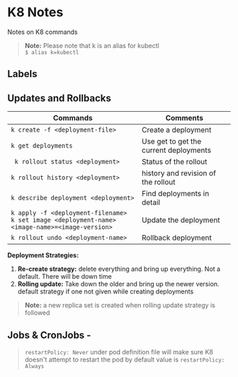 

# K8 Notes

Notes on K8 commands
> **Note:** Please note that k is an alias for kubectl <br/> `$ alias k=kubectl`

## Labels  


## Updates and Rollbacks
|Commands|Comments|
|--|--|
|`k create -f <deployment-file>`|Create a deployment|
|`k get deployments`|Use get to get the current deployments|
| ` k rollout status <deployment>` | Status of the rollout |
| `k rollout history <deployment>` | history and revision of the rollout  |
| `k describe deployment <deployment>` | Find deployments in detail   |
| `k apply -f <deployment-filename>` <br/> `k set image <deployment-name> <image-name>=<image-version>` | Update the deployment |
|`k rollout undo <deployment-name>`  | Rollback deployment  |

**Deployment Strategies:**

 1. **Re-create strategy:** delete everything and bring up everything. Not a default. There will be down time
 2. **Rolling update:** Take down the older and bring up the newer version. default strategy if one not given while creating deployments

> **Note:** a new replica set is created when rolling update strategy is followed

## Jobs & CronJobs - 
> `restartPolicy: Never` under pod definition file will make sure K8 doesn't attempt to restart the pod
> by default value is `restartPolicy: Always`

